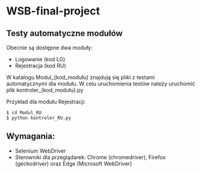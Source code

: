 # WSB-final-project

## Testy automatyczne modułów

Obecnie są dostępne dwa moduły: 

* Logowanie (kod LG)
* Rejestracja (kod RU)

W katalogu Modul\_{kod\_modułu} znajdują się pliki z testami automatycznymi dla modułu. W celu uruchomienia testów należy uruchomić plik kontroler\_{kod\_modułu}.py

Przykład dla modułu Rejestracji:
```
$ cd Modul_RU
$ python kontroler_RU.py
```
## Wymagania:
* Selenium WebDriver
* Sterowniki dla przeglądarek: Chrome (chromedriver), Firefox (geckodriver) oraz Edge (Microsoft WebDriver)